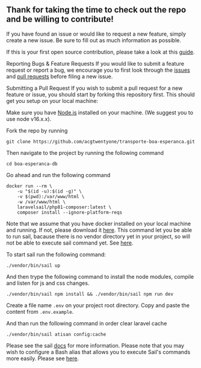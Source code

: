 ## Thank for taking the time to check out the repo and be willing to contribute!

If you have found an issue or would like to request a new feature, simply create a new issue. Be sure to fill out as much information as possible.

If this is your first open source contribution, please take a look at this [guide](https://github.com/freeCodeCamp/how-to-contribute-to-open-source).

Reporting Bugs & Feature Requests If you would like to submit a feature request or report a bug, we encourage you to first look through the [issues](https://github.com/acgtwentyone/boa-esperanca-db/issues) and [pull requests](https://github.com/acgtwentyone/boa-esperanca-db/pulls) before filing a new issue.

Submitting a Pull Request If you wish to submit a pull request for a new feature or issue, you should start by forking this repository first. This should get you setup on your local machine:

Make sure you have [Node.js](https://nodejs.org/en/) installed on your machine. (We suggest you to use node v16.x.x). 

Fork the repo by running 

```
git clone https://github.com/acgtwentyone/transporte-boa-esperanca.git
``` 

Then navigate to the project by running the following command 

```
cd boa-esperanca-db 
```

Go ahead and run the following command

```
docker run --rm \
    -u "$(id -u):$(id -g)" \
    -v $(pwd):/var/www/html \
    -w /var/www/html \
    laravelsail/php81-composer:latest \
    composer install --ignore-platform-reqs
```

Note that we assume that you have docker installed on your local machine and running. If not, please download it [here](https://www.docker.com/get-started/). This command let you be able to run sail, bacause there is no vendor directory yet in your project, so will not be able to execute sail command yet. See [here](https://laravel.com/docs/8.x/sail#installing-composer-dependencies-for-existing-projects).


To start sail run the following command:

```
./vendor/bin/sail up
```

And then trype the following command to install the node modules, compile and listen for js and css changes.

```
./vendor/bin/sail npm install && ./vendor/bin/sail npm run dev
```

Create a file name ```.env``` on your project root directory. Copy and paste the content from ```.env.example```.

And than run the following command in order clear laravel cache

```
./vendor/bin/sail atisan config:cache
```

Please see the sail [docs](https://laravel.com/docs/9.x/sail) for more information. Please note that you may wish to configure a Bash alias that allows you to execute Sail's commands more easily. Please see [here](https://laravel.com/docs/9.x/sail#configuring-a-bash-alias). 
